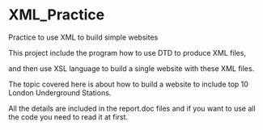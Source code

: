 # XML_Practice
Practice to use XML to build simple websites

This project include the program how to use DTD to produce XML files,

and then use XSL language to build a single website with these XML files.

The topic covered here is about how to build a website to include top 10 London Underground Stations.

All the details are included in the report.doc files and if you want to use all the code you need to read it at first.
